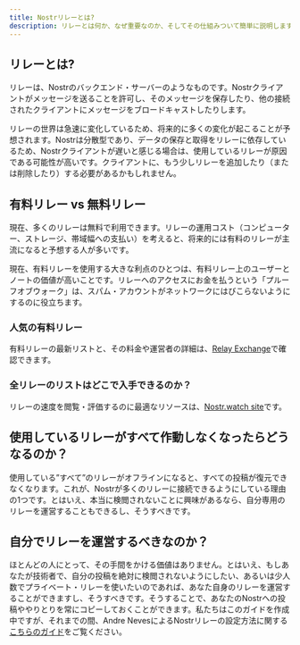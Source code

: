 ```yaml
---
title: Nostrリレーとは?
description: リレーとは何か、なぜ重要なのか、そしてその仕組みついて簡単に説明します。
---
```


## リレーとは?

リレーは、Nostrのバックエンド・サーバーのようなものです。Nostrクライアントがメッセージを送ることを許可し、そのメッセージを保存したり、他の接続されたクライアントにメッセージをブロードキャストしたりします。

リレーの世界は急速に変化しているため、将来的に多くの変化が起こることが予想されます。Nostrは分散型であり、データの保存と取得をリレーに依存しているため、Nostrクライアントが遅いと感じる場合は、使用しているリレーが原因である可能性が高いです。クライアントに、もう少しリレーを追加したり（または削除したり）する必要があるかもしれません。

## 有料リレー vs 無料リレー

現在、多くのリレーは無料で利用できます。リレーの運用コスト（コンピューター、ストレージ、帯域幅への支払い）を考えると、将来的には有料のリレーが主流になると予想する人が多いです。

現在、有料リレーを使用する大きな利点のひとつは、有料リレー上のユーザーとノートの価値が高いことです。リレーへのアクセスにお金を払うという「プルーフオブウォーク」は、スパム・アカウントがネットワークにはびこらないようにするのに役立ちます。

### 人気の有料リレー

有料リレーの最新リストと、その料金や運営者の詳細は、[Relay Exchange](https://relay.exchange/)で確認できます。

### 全リレーのリストはどこで入手できるのか？

リレーの速度を閲覧・評価するのに最適なリソースは、[Nostr.watch site](https://nostr.watch/relays/find)です。

## 使用しているリレーがすべて作動しなくなったらどうなるのか？

使用している”すべて”のリレーがオフラインになると、すべての投稿が復元できなくなります。これが、Nostrが多くのリレーに接続できるようにしている理由の1つです。とはいえ、本当に検閲されないことに興味があるなら、自分専用のリレーを運営することもできるし、そうすべきです。

## 自分でリレーを運営するべきなのか？

ほとんどの人にとって、その手間をかける価値はありません。とはいえ、もしあなたが技術者で、自分の投稿を絶対に検閲されないようにしたい、あるいは少人数でプライベート・リレーを使いたいのであれば、あなた自身のリレーを運営することができますし、そうすべきです。そうすることで、あなたのNostrへの投稿ややりとりを常にコピーしておくことができます。私たちはこのガイドを作成中ですが、それまでの間、Andre NevesによるNostrリレーの設定方法に関する[こちらのガイド](https://andreneves.xyz/p/set-up-a-nostr-relay-server-in-under)をご覧ください。
